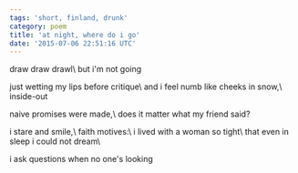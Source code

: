 ```yaml
---
tags: 'short, finland, drunk'
category: poem
title: 'at night, where do i go'
date: '2015-07-06 22:51:16 UTC'
---
```


draw draw drawl\\
but i'm not going

just wetting my lips before critique\\
and i feel numb like cheeks in snow,\\
inside-out

naive promises were made,\\
does it matter what my friend said?

i stare and smile,\\
faith motives:\\
i lived with a woman so tight\\
that even in sleep i could not dream\\

i ask questions when no one's looking